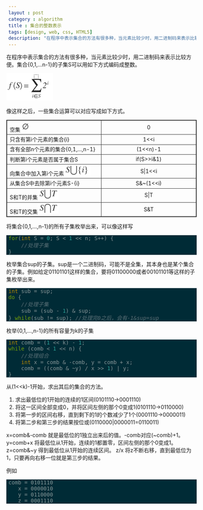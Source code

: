 ```yaml
---
layout : post
category : algorithm
title : 集合的整数表示
tags: [design, web, css, HTML5]
description: "在程序中表示集合的方法有很多种，当元素比较少时，用二进制码来表示比较方便。集合{0,1,...n-1}的子集S可以用如下方式编码成整数。"
---
```


在程序中表示集合的方法有很多种，当元素比较少时，用二进制码来表示比较方便。集合{0,1,...n-1}的子集S可以用如下方式编码成整数。

![pict001](/images/20140226/001.png)

像这样之后，一些集合运算可以对应写成如下方式。

<style type="text/css">
table, td, th { border:1px solid #333; }
</style>
<table style="border: 1px solid #333;border-collapse:collapse;">
<tr>
<td style="width: 20em">空集<img src="/images/20140226/002.png" /></td>
<td style="width: 20em; text-align: center;">0</td>
</tr>
<tr>
<td>只含有第i个元素的集合{i}</td>
<td style="text-align: center">1&lt;&lt;i</td>
</tr>
<tr>
<td>含有全部n个元素的集合{0,1,...,n-1}</td>
<td style="text-align: center">(1&lt;&lt;n)-1</td>
</tr>
<tr>
<td>判断第i个元素是否属于集合S</td>
<td style="text-align: center">if(S&gt;&gt;i&amp;1)</td>
</tr>
<tr>
<td>向集合中加入第i个元素<img src="/images/20140226/003.png" /></td>
<td style="text-align: center">S|1&lt;&lt;i</td>
</tr>
<tr>
<td>从集合S中去除第i个元素S-{i}</td>
<td style="text-align: center">S&amp;~(1&lt;&lt;i)</td>
</tr>
<tr>
<td>S和T的并集<img src="/images/20140226/004.png" /></td>
<td style="text-align: center">S|T</td>
</tr>
<tr>
<td>S和T的交集<img src="/images/20140226/005.png" /></td>
<td style="text-align: center">S&T</td>
</tr>
</table>

将集合{0,1,...,n-1}的所有子集枚举出来，可以像这样写

<style type="text/css">
pre { font-family: monospace; color: #839496; background-color: #002b36; }
pre {padding-left: 0.4em;}
* { font-size: 1em; }
.Constant { color: #2aa198; }
.Statement { color: #719e07; }
.LineNr { }
.Comment { color: #586e75; font-style: italic; }
.Type { color: #b58900; }
</style>
<pre id='vimCodeElement'style="font-family: monospace; color: #839496; background-color: #002b36;">
<span class="Statement">for</span>(<span class="Type">int</span> S = <span class="Constant">0</span>; S &lt; <span class="Constant">1</span> &lt;&lt; n; S++) {
    <span class="Comment">//处理子集</span>
}
</pre>

枚举集合sup的子集。sup是一个二进制码，可能不是全集，其本身也是某个集合的子集。例如给定01101101这样的集合，要将01100000或者00101101等这样的子集枚举出来。

<pre id='vimCodeElement' style=" font-family: monospace; color: #839496; background-color: #002b36; ">
<span class="Type">int</span> sub = sup;
<span class="Statement">do</span> {
    <span class="Comment">//处理子集</span>
    sub = (sub - <span class="Constant">1</span>) &amp; sup;
} <span class="Statement">while</span>(sub != sup); <span class="Comment">//处理完0之后，会有-1&amp;sup=sup</span>
</pre>

枚举{0,1,...,n-1}的所有容量为k的子集

<pre id='vimCodeElement' style=" font-family: monospace; color: #839496; background-color: #002b36; ">
<span class="Type">int</span> comb = (<span class="Constant">1</span> &lt;&lt; k) - <span class="Constant">1</span>;
<span class="Statement">while</span> (comb &lt; <span class="Constant">1</span> &lt;&lt; n) {
    <span class="Comment">//处理组合</span>
    <span class="Type">int</span> x = comb &amp; -comb, y = comb + x;
    comb = ((comb &amp; ~y) / x &gt;&gt; <span class="Constant">1</span>) | y;
}
</pre>

从(1<<k)-1开始，求出其后的集合的方法。

<ol>
<li>求出最低位的1开始的连续的1区间(0101110->0001110)</li>
<li>将这一区间全部变成0，并将区间左侧的那个0变成1(0101110->0110000)</li>
<li>将第一步的区间右移，直到剩下的1的个数减少了1个(0001110->0000011)</li>
<li>将第二步和第三步的结果按位或(0110000|0000011=0110011)</li>
</ol>

x=comb&-comb 就是最低位的1独立出来后的值。-comb对应(~comb)+1。
y=comb+x 将最低位从1开始，连续的1都置零，区间左侧的那个0变成1。
z=comb&~y 得到最低位从1开始的连续区间。
z/x 将z不断右移，直到最低位为1，只要再向右移一位就是第三步的结果。

例如

<pre color="#000">
comb = 0101110
   x = 0000010
   y = 0110000
   z = 0001110
</pre>

